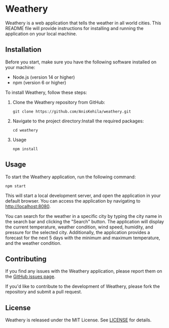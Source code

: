 # Weathery

Weathery is a web application that tells the weather in all world cities. This README file will provide instructions for installing and running the application on your local machine.

## Installation

Before you start, make sure you have the following software installed on your machine:

* Node.js (version 14 or higher)
* npm (version 6 or higher)

To install Weathery, follow these steps:

1. Clone the Weathery repository from GitHub:

   ```
   git clone https://github.com/AnisKehila/weathery.git

   ```
2. Navigate to the project directory:Install the required packages:

   ```
   cd weathery

   ```
3. Usage

   ```
   npm install

   ```

## Usage

To start the Weathery application, run the following command:

```
npm start
```

This will start a local development server, and open the application in your default browser. You can access the application by navigating to [http://localhost:8080](http://localhost:8080/).

You can search for the weather in a specific city by typing the city name in the search bar and clicking the "Search" button. The application will display the current temperature, weather condition, wind speed, humidity, and pressure for the selected city. Additionally, the application provides a forecast for the next 5 days with the minimum and maximum temperature, and the weather condition.

## Contributing

If you find any issues with the Weathery application, please report them on the [GitHub issues page](https://github.com/AnisKehila/weathery/issues).

If you'd like to contribute to the development of Weathery, please fork the repository and submit a pull request.

## License

Weathery is released under the MIT License. See [LICENSE](https://github.com/AnisKehila/weathery/blob/main/LICENSE) for details.
